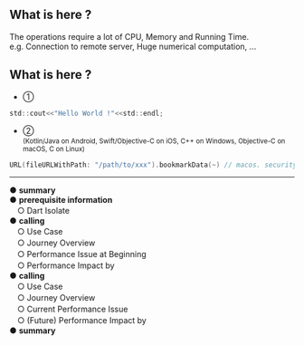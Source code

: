 <PageTitleHeader section="introduction" title="Term Definition"/>

## What is **<UniqueTerm val="Expensive"/>** here ?

The operations require a lot of CPU, Memory and Running Time.  
e.g. Connection to remote server, Huge numerical computation, ...

## What is **<UniqueTerm val="Native"/>** here ?

- ① <UniqueTechnicalTerm val="native C APIs"/>

```c
std::cout<<"Hello World !"<<std::endl;
```

- ② <UniqueTechnicalTerm val="platform-specific APIs"/> <br> <small>(Kotlin/Java on Android, Swift/Objective-C on iOS, C++ on Windows, Objective-C on macOS, C on Linux)</small>

```swift
URL(fileURLWithPath: "/path/to/xxx").bookmarkData(~) // macos. security-scoped bookmarks.
```

<!--
https://docs.flutter.dev/development/platform-integration/platform-channels

https://docs.flutter.dev/development/platform-integration/android/c-interop
https://docs.flutter.dev/development/platform-integration/ios/c-interop
https://docs.flutter.dev/development/platform-integration/macos/c-interop
-->

---

<PageTitleHeader section="introduction" title="Agenda"/>

● **summary**  
● **prerequisite information**  
　○ Dart Isolate  
● **calling <UniqueTechnicalTerm val="native C APIs"/>**  
　○ Use Case  
　○ Journey Overview  
　○ Performance Issue at Beginning  
　○ Performance Impact by <TechnicalTerm val="dart:ffi"/>  
● **calling <UniqueTechnicalTerm val="platform-specific APIs"/>**  
　○ Use Case  
　○ Journey Overview  
　○ Current Performance Issue  
　○ (Future) Performance Impact by <TechnicalTerm val="Isolate Platform Channels"/>  
● **summary**
